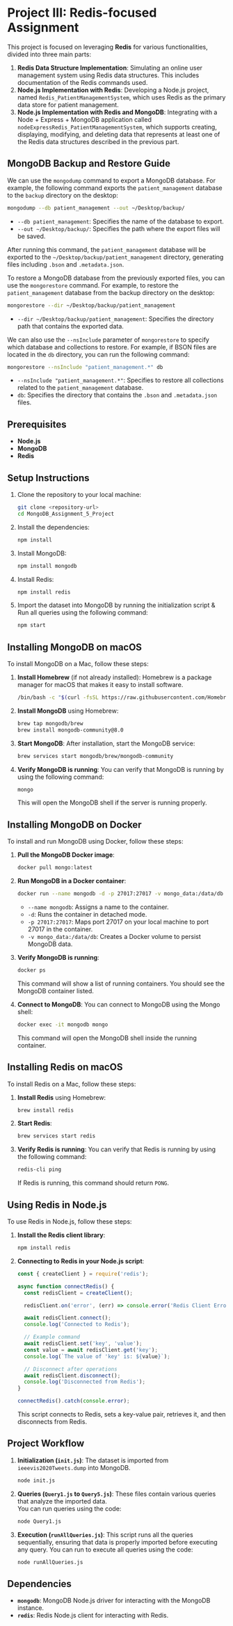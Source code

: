 # Project III: Redis-focused Assignment

This project is focused on leveraging **Redis** for various functionalities, divided into three main parts:

1. **Redis Data Structure Implementation**: Simulating an online user management system using Redis data structures. This includes documentation of the Redis commands used.
2. **Node.js Implementation with Redis**: Developing a Node.js project, named `Redis_PatientManagementSystem`, which uses Redis as the primary data store for patient management. 
3. **Node.js Implementation with Redis and MongoDB**: Integrating with a Node + Express + MongoDB application called `nodeExpressRedis_PatientManagementSystem`, which supports creating, displaying, modifying, and deleting data that represents at least one of the Redis data structures described in the previous part.

## MongoDB Backup and Restore Guide

We can use the `mongodump` command to export a MongoDB database. For example, the following command exports the `patient_management` database to the `backup` directory on the desktop:

```bash
mongodump --db patient_management --out ~/Desktop/backup/
```

- `--db patient_management`: Specifies the name of the database to export.
- `--out ~/Desktop/backup/`: Specifies the path where the export files will be saved.

After running this command, the `patient_management` database will be exported to the `~/Desktop/backup/patient_management` directory, generating files including `.bson` and `.metadata.json`.

To restore a MongoDB database from the previously exported files, you can use the `mongorestore` command. For example, to restore the `patient_management` database from the backup directory on the desktop:

```bash
mongorestore --dir ~/Desktop/backup/patient_management
```

- `--dir ~/Desktop/backup/patient_management`: Specifies the directory path that contains the exported data.

We can also use the `--nsInclude` parameter of `mongorestore` to specify which database and collections to restore. For example, if  BSON files are located in the `db` directory, you can run the following command:

```bash
mongorestore --nsInclude "patient_management.*" db
```

- `--nsInclude "patient_management.*"`: Specifies to restore all collections related to the `patient_management` database.
- `db`: Specifies the directory that contains the `.bson` and `.metadata.json` files.  
## Prerequisites

- **Node.js**
- **MongoDB**
- **Redis**
## Setup Instructions

1. Clone the repository to your local machine:
   ```bash
   git clone <repository-url>
   cd MongoDB_Assignment_5_Project
   ```

2. Install the dependencies:
   ```bash
   npm install
   ```
3. Install MongoDB:
   ```bash
   npm install mongodb
   ```
4. Install Redis:
   ```bash
   npm install redis
   ``` 
5. Import the dataset into MongoDB by running the initialization script & Run all queries using the following command:
   ```bash
   npm start
   ```

## Installing MongoDB on macOS

To install MongoDB on a Mac, follow these steps:

1. **Install Homebrew** (if not already installed):
   Homebrew is a package manager for macOS that makes it easy to install software.
   ```bash
   /bin/bash -c "$(curl -fsSL https://raw.githubusercontent.com/Homebrew/install/HEAD/install.sh)"
   ```

2. **Install MongoDB** using Homebrew:
   ```bash
   brew tap mongodb/brew
   brew install mongodb-community@8.0
   ```

3. **Start MongoDB**:
   After installation, start the MongoDB service:
   ```bash
   brew services start mongodb/brew/mongodb-community
   ```

4. **Verify MongoDB is running**:
   You can verify that MongoDB is running by using the following command:
   ```bash
   mongo
   ```
   This will open the MongoDB shell if the server is running properly.

## Installing MongoDB on Docker

To install and run MongoDB using Docker, follow these steps:

1. **Pull the MongoDB Docker image**:
   ```bash
   docker pull mongo:latest
   ```

2. **Run MongoDB in a Docker container**:
   ```bash
   docker run --name mongodb -d -p 27017:27017 -v mongo_data:/data/db mongo:latest
   ```
   - `--name mongodb`: Assigns a name to the container.
   - `-d`: Runs the container in detached mode.
   - `-p 27017:27017`: Maps port 27017 on your local machine to port 27017 in the container.
   - `-v mongo_data:/data/db`: Creates a Docker volume to persist MongoDB data.

3. **Verify MongoDB is running**:
   ```bash
   docker ps
   ```
   This command will show a list of running containers. You should see the MongoDB container listed.

4. **Connect to MongoDB**:
   You can connect to MongoDB using the Mongo shell:
   ```bash
   docker exec -it mongodb mongo
   ```
   This command will open the MongoDB shell inside the running container.

## Installing Redis on macOS

To install Redis on a Mac, follow these steps:

1. **Install Redis** using Homebrew:
   ```bash
   brew install redis
   ```

2. **Start Redis**:
   ```bash
   brew services start redis
   ```

3. **Verify Redis is running**:
   You can verify that Redis is running by using the following command:
   ```bash
   redis-cli ping
   ```
   If Redis is running, this command should return `PONG`.

## Using Redis in Node.js

To use Redis in Node.js, follow these steps:

1. **Install the Redis client library**:
   ```bash
   npm install redis
   ```

2. **Connecting to Redis in your Node.js script**:
   ```javascript
   const { createClient } = require('redis');

   async function connectRedis() {
     const redisClient = createClient();

     redisClient.on('error', (err) => console.error('Redis Client Error', err));

     await redisClient.connect();
     console.log('Connected to Redis');

     // Example command
     await redisClient.set('key', 'value');
     const value = await redisClient.get('key');
     console.log(`The value of 'key' is: ${value}`);

     // Disconnect after operations
     await redisClient.disconnect();
     console.log('Disconnected from Redis');
   }

   connectRedis().catch(console.error);
   ```

   This script connects to Redis, sets a key-value pair, retrieves it, and then disconnects from Redis.

## Project Workflow

1. **Initialization (`init.js`)**: The dataset is imported from `ieeevis2020Tweets.dump` into MongoDB.
    ```bash
   node init.js
   ```
2. **Queries (`Query1.js` to `Query5.js`)**: These files contain various queries that analyze the imported data.  
    You can run queries using the code:
   ```bash
   node Query1.js
   ```
3. **Execution (`runAllQueries.js`)**: This script runs all the queries sequentially, ensuring that data is properly imported before executing any query.
    You can run to execute all queries using the code:
   ```bash
   node runAllQueries.js
   ```

## Dependencies

- **`mongodb`**: MongoDB Node.js driver for interacting with the MongoDB instance.
- **`redis`**: Redis Node.js client for interacting with Redis.


